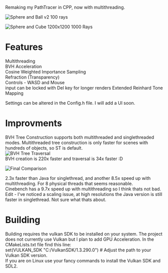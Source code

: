 Remaking my PathTracer in CPP, now with multithreading.  

![Sphere and Ball v2 100 rays](https://github.com/user-attachments/assets/18227dc1-4655-4fcf-8c9d-c34532eab03b)
  
![Sphere and Cube 1200x1200 1000 Rays](https://github.com/user-attachments/assets/8d32a8b7-7f5e-43c1-8ebc-9327847c217a)

# Features  
Multithreading  
BVH Acceleration  
Cosine Weighted Importance Sampling  
Refraction (Transparency)  
Controls - WASD and Mouse  
  input can be locked with Del key for longer renders
Extended Reinhard Tone Mapping

Settings can be altered in the Config.h file. I will add a UI soon.

# Improvments
BVH Tree Construction supports both multithreaded and singlethreaded modes. Multithreaded tree construction is only faster for scenes with hundreds of objects, so ST is default.  
![BVH Tree Traversal](https://github.com/user-attachments/assets/e06606b0-830a-4ddc-aae1-cfbb3a9738b1)  
BVH creation is 220x faster and traversal is 34x faster :D  

![Final Comparison](https://github.com/user-attachments/assets/3e9d3384-3d5c-4127-9571-634cd8c5d133)  

2.3x faster than Java for singlethread, and another 8.5x speed up with multithreading. For 8 physical threads that seems reasonable.  
Cinebench has a 9.7x speed up with multithreading so I think thats not bad.  
Edit - I've noticed a scaling issue, at high resolutions the Java version is still faster in singlethread. Not sure what thats about.

# Building  
Building requires the vulkan SDK to be installed on your system. The project does not currently use Vulkan but I plan to add GPU Acceleration. In the CMakeLists.txt file find this line:  
set(VULKAN_SDK "C:/VulkanSDK/1.3.290.0")  # Adjust the path to your Vulkan SDK version.  
If you are on Linux use your fancy commands to install the Vulkan SDK and SDL2.  
